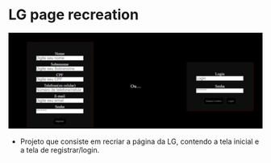 # LG page recreation
<img src="imagens/loginLG.PNG">

- Projeto que consiste em recriar a página da LG, contendo a tela inicial e a tela de registrar/login.